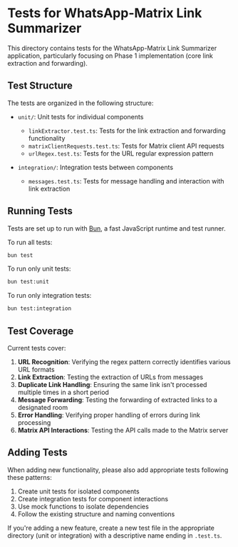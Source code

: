 # Tests for WhatsApp-Matrix Link Summarizer

This directory contains tests for the WhatsApp-Matrix Link Summarizer application, particularly focusing on Phase 1 implementation (core link extraction and forwarding).

## Test Structure

The tests are organized in the following structure:

- `unit/`: Unit tests for individual components
  - `linkExtractor.test.ts`: Tests for the link extraction and forwarding functionality
  - `matrixClientRequests.test.ts`: Tests for Matrix client API requests
  - `urlRegex.test.ts`: Tests for the URL regular expression pattern

- `integration/`: Integration tests between components
  - `messages.test.ts`: Tests for message handling and interaction with link extraction

## Running Tests

Tests are set up to run with [Bun](https://bun.sh), a fast JavaScript runtime and test runner.

To run all tests:

```bash
bun test
```

To run only unit tests:

```bash
bun test:unit
```

To run only integration tests:

```bash
bun test:integration
```

## Test Coverage

Current tests cover:

1. **URL Recognition**: Verifying the regex pattern correctly identifies various URL formats
2. **Link Extraction**: Testing the extraction of URLs from messages
3. **Duplicate Link Handling**: Ensuring the same link isn't processed multiple times in a short period
4. **Message Forwarding**: Testing the forwarding of extracted links to a designated room
5. **Error Handling**: Verifying proper handling of errors during link processing
6. **Matrix API Interactions**: Testing the API calls made to the Matrix server

## Adding Tests

When adding new functionality, please also add appropriate tests following these patterns:

1. Create unit tests for isolated components
2. Create integration tests for component interactions
3. Use mock functions to isolate dependencies
4. Follow the existing structure and naming conventions

If you're adding a new feature, create a new test file in the appropriate directory (unit or integration) with a descriptive name ending in `.test.ts`. 